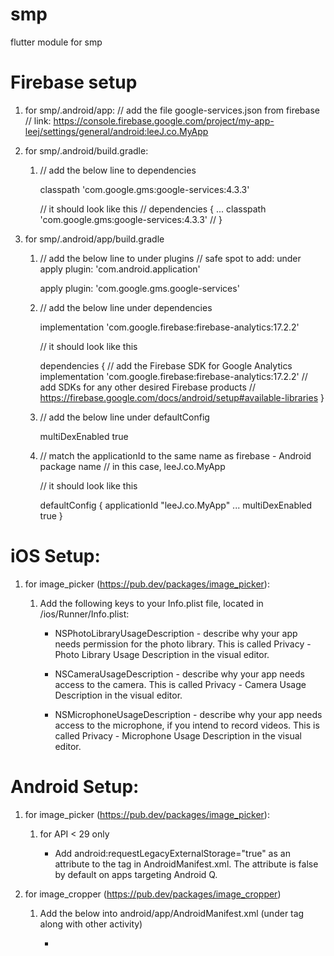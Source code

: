 # smp

flutter module for smp

# Firebase setup

1. for smp/.android/app:
    // add the file google-services.json from firebase
    // link: https://console.firebase.google.com/project/my-app-leej/settings/general/android:leeJ.co.MyApp

2. for smp/.android/build.gradle:
    1) // add the below line to dependencies

        classpath 'com.google.gms:google-services:4.3.3'

       // it should look like this
        //
        dependencies {
        ...
        classpath 'com.google.gms:google-services:4.3.3'
        //
        }   

3. for smp/.android/app/build.gradle
    1) // add the below line to under plugins
       // safe spot to add: under apply plugin: 'com.android.application'

        apply plugin: 'com.google.gms.google-services'
    
    2) // add the below line under dependencies

        implementation 'com.google.firebase:firebase-analytics:17.2.2'
    
       // it should look like this

        dependencies {
        // add the Firebase SDK for Google Analytics
        implementation 'com.google.firebase:firebase-analytics:17.2.2'
        // add SDKs for any other desired Firebase products
        // https://firebase.google.com/docs/android/setup#available-libraries
        }   

    3) // add the below line under defaultConfig

        multiDexEnabled true

    4) // match the applicationId to the same name as firebase - Android package name
       // in this case, leeJ.co.MyApp

       // it should look like this

       defaultConfig {
        applicationId "leeJ.co.MyApp"
        ...
        multiDexEnabled true
    }
    

# iOS Setup:

1. for image_picker (https://pub.dev/packages/image_picker):

    1) Add the following keys to your Info.plist file, located in <project root>/ios/Runner/Info.plist:
    
        - NSPhotoLibraryUsageDescription - describe why your app needs permission for the photo library. This is called Privacy - Photo Library Usage Description in the visual editor.

        - NSCameraUsageDescription - describe why your app needs access to the camera. This is called Privacy - Camera Usage Description in the visual editor.

        - NSMicrophoneUsageDescription - describe why your app needs access to the microphone, if you intend to record videos. This is called Privacy - Microphone Usage Description in the visual editor.



# Android Setup:

1. for image_picker (https://pub.dev/packages/image_picker):

    1) for API < 29 only

        - Add android:requestLegacyExternalStorage="true" as an attribute to the <application> tag in AndroidManifest.xml. The attribute is false by default on apps targeting Android Q.

2. for image_cropper (https://pub.dev/packages/image_cropper)

    1) Add the below into android/app/AndroidManifest.xml (under <application> tag along with other activity)

        - <activity
            android:name="com.yalantis.ucrop.UCropActivity"
            android:screenOrientation="portrait"
            android:theme="@style/Theme.AppCompat.Light.NoActionBar"/>
